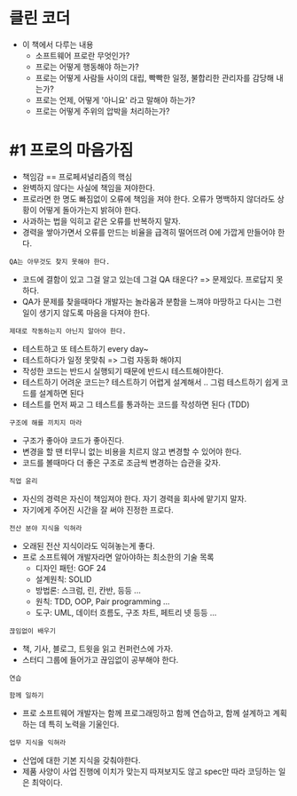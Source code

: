 

# 클린 코더



- 이 책에서 다루는 내용
  - 소프트웨어 프로란 무엇인가?
  - 프로는 어떻게 행동해야 하는가?
  - 프로는 어떻게 사람들 사이의 대립, 빡빡한 일정, 불합리한 관리자를 감당해 내는가?
  - 프로는 언제, 어떻게 '아니요' 라고 말해야 하는가?
  - 프로는 어떻게 주위의 압박을 처리하는가?



# #1 프로의 마음가짐

- 책임감 == 프로페셔널리즘의 핵심
- 완벽하지 않다는 사실에 책임을 져야한다.
- 프로라면 한 명도 빠짐없이 오류에 책임을 져야 한다. 오류가 명백하지 않더라도 상황이 어떻게 돌아가는지 밝혀야 한다.
- 사과하는 법을 익히고 같은 오류를 반복하지 말자.
- 경력을 쌓아가면서 오류를 만드는 비율을 급격히 떨어뜨려 0에 가깝게 만들어야 한다.

`QA는 아무것도 찾지 못해야 한다.`

- 코드에 결함이 있고 그걸 알고 있는데 그걸 QA 태운다? => 문제있다. 프로답지 못하다.
- QA가 문제를 찾을때마다 개발자는 놀라움과 분함을 느껴야 마땅하고 다시는 그런 일이 생기지 않도록 마음을 다져야 한다.

`제대로 작동하는지 아닌지 알아야 한다.`

- 테스트하고 또 테스트하기 every day~
- 테스트하다가 일정 못맞춰 => 그럼 자동화 해야지
- 작성한 코드는 반드시 실행되기 때문에 반드시 테스트해야한다.
- 테스트하기 어려운 코드는? 테스트하기 어렵게 설계해서 .. 그럼 테스트하기 쉽게 코드를 설계하면 된다
- 테스트를 먼저 짜고 그 테스트를 통과하는 코드를 작성하면 된다 (TDD)

`구조에 해를 끼치지 마라`

- 구조가 좋아야 코드가 좋아진다.
- 변경을 할 땐 터무니 없는 비용을 치르지 않고 변경할 수 있어야 한다.
- 코드를 볼때마다 더 좋은 구조로 조금씩 변경하는 습관을 갖자.

`직업 윤리`

- 자신의 경력은 자신이 책임져야 한다. 자기 경력을 회사에 맡기지 말자.
- 자기에게 주어진 시간을 잘 써야 진정한 프로다.

`전산 분야 지식을 익혀라`

- 오래된 전산 지식이라도 익혀놓는게 좋다.
- 프로 소프트웨어 개발자라면 알아야하는 최소한의 기술 목록
  - 디자인 패턴: GOF 24
  - 설계원칙: SOLID
  - 방법론: 스크럼, 린, 칸반, 등등 ...
  - 원칙: TDD, OOP, Pair programming ...
  - 도구: UML, 데이터 흐름도, 구조 차트, 페트리 넷 등등 ...

`끊임없이 배우기`

- 책, 기사, 블로그, 트윗을 읽고 컨퍼런스에 가자.
- 스터디 그룹에 들어가고 끊임없이 공부해야 한다.



`연습`

`함께 일하기`

- 프로 소프트웨어 개발자는 함께 프로그래밍하고 함께 연습하고, 함께 설계하고 계획하는 데 특히 노력을 기울인다.

`업무 지식을 익혀라`

- 산업에 대한 기본 지식을 갖춰야한다.
- 제품 사양이 사업 진행에 이치가 맞는지 따져보지도 않고 spec만 따라 코딩하는 일은 최악이다.

